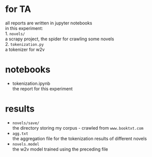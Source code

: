 # for TA
all reports are written in jupyter notebooks  
in this experiment:  
    1. `novels/`  
        a scrapy project, the spider for crawling some novels  
    2. `tokenization.py`  
        a tokenizer for w2v
# notebooks
- tokenization.ipynb  
the report for this experiment

# results
- `novels/save/`   
    the directory storing my corpus - crawled from `www.booktxt.com`
- `agg.txt`  
    the aggregation file for the tokenization results of different novels
- `novels.model`  
    the w2v model trained using the preceding file